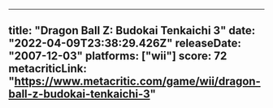 
---
title: "Dragon Ball Z: Budokai Tenkaichi 3"
date: "2022-04-09T23:38:29.426Z"
releaseDate: "2007-12-03"
platforms: ["wii"]
score: 72
metacriticLink: "https://www.metacritic.com/game/wii/dragon-ball-z-budokai-tenkaichi-3"
---
